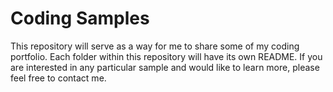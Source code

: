 # Coding Samples
This repository will serve as a way for me to share some of my coding portfolio.
Each folder within this repository will have its own README. If you are interested in any particular sample and would like to learn more, please feel free to contact me.
